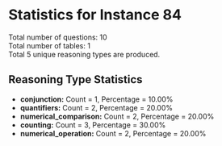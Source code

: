 # Statistics for Instance 84<br/>
Total number of questions: 10<br/>
Total number of tables: 1<br/>
Total 5 unique reasoning types are produced.<br/>
## Reasoning Type Statistics<br/>
- **conjunction:** Count = 1, Percentage = 10.00%<br/>
- **quantifiers:** Count = 2, Percentage = 20.00%<br/>
- **numerical_comparison:** Count = 2, Percentage = 20.00%<br/>
- **counting:** Count = 3, Percentage = 30.00%<br/>
- **numerical_operation:** Count = 2, Percentage = 20.00%<br/>
